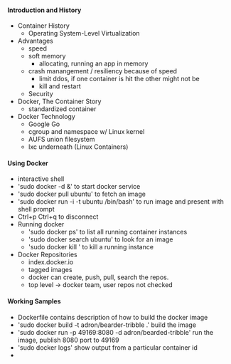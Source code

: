 #### Introduction and History
* Container History
  * Operating System-Level Virtualization
* Advantages
  * speed
  * soft memory
    * allocating, running an app in memory
  * crash manangement / resiliency because of speed
    * limit ddos, if one container is hit the other might not be
    * kill and restart
  * Security
* Docker, The Container Story
  * standardized container
* Docker Technology
  * Google Go
  * cgroup and namespace w/ Linux kernel
  * AUFS union filesystem
  * lxc underneath (Linux Containers)
#### Using Docker
* interactive shell
 *  'sudo docker -d &' to start docker service
 *  'sudo docker pull ubuntu' to fetch an image
 *  'sudo docker run -i -t ubuntu /bin/bash' to run image and present with shell prompt
 *  Ctrl+p Ctrl+q to disconnect
* Running docker
  * 'sudo docker ps' to list all running container instances 
  * 'sudo docker search ubuntu' to look for an image
  * 'sudo docker kill ' to kill a running instance
* Docker Repositories
  * index.docker.io
  * tagged images
  * docker can create, push, pull, search the repos. 
  * top level -> docker team, user repos not checked
#### Working Samples
  * Dockerfile contains description of how to build the docker image
  * 'sudo docker build -t adron/bearder-tribble .' build the image 
  * 'sudo docker run -p 49169:8080 -d adron/bearded-tribble' run the image, publish 8080 port to 49169
  * 'sudo docker logs' show output from a particular container id
  * 
